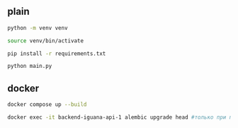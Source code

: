 
## plain

```bash
python -m venv venv

source venv/bin/activate

pip install -r requirements.txt

python main.py
```

## docker

```bash
docker compose up --build

docker exec -it backend-iguana-api-1 alembic upgrade head #только при первом запуске
```
